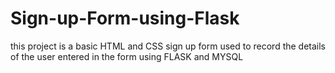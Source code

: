# Sign-up-Form-using-Flask
this project is a basic HTML and CSS sign up form used to record the details of the user entered in the form using FLASK and MYSQL 
